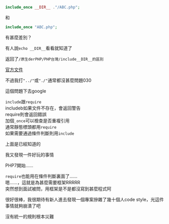 ```PHP
include_once __DIR__ ."/ABC.php";
```
和

```PHP
include_once "ABC.php";
```

有甚麼差別？

有人說`echo __DIR__`看看就知道了

返回了`/原生derPHP/PHP台灣/include__DIR__的區別`

[官方文件](http://php.net/manual/en/language.constants.predefined.php "!php.net的ssl怎麼不見惹XD")

不過我打`"../"`或`"./"`通常都沒甚麼問題030

這個問題下去google


`include`跟`require`        
includeb如果文件不存在，會返回警告      
require則會返回錯誤     
加個`_once`可以檢查是否重複引用     
通常靜態標頭都用`require`      
如果需要通過條件判斷則用`include`

上面是已經知道的

我又發現一件好玩的事情

PHP7開始......

`require`也能用在條件判斷裏面了......       
嗯......，這就是為甚麼需要框架RRRRR     
突然想到面試被問，用框架是不是都沒寫到甚麼程式阿

很好很棒，我很期待有新人進去發現一個專案摻雜了幾十個人code style，光這件事情就夠崩潰了吧

沒有統一的規則根本災難